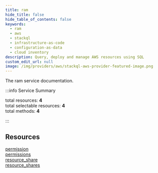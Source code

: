```yaml
---
title: ram
hide_title: false
hide_table_of_contents: false
keywords:
  - ram
  - aws
  - stackql
  - infrastructure-as-code
  - configuration-as-data
  - cloud inventory
description: Query, deploy and manage AWS resources using SQL
custom_edit_url: null
image: /img/providers/aws/stackql-aws-provider-featured-image.png
---
```


The ram service documentation.

:::info Service Summary

<div class="row">
<div class="providerDocColumn">
<span>total resources:&nbsp;<b>4</b></span><br />
<span>total selectable resources:&nbsp;<b>4</b></span><br />
<span>total methods:&nbsp;<b>4</b></span><br />
</div>
</div>

:::

## Resources
<div class="row">
<div class="providerDocColumn">
<a href="/providers/aws/ram/permission/">permission</a><br />
<a href="/providers/aws/ram/permissions/">permissions</a>
</div>
<div class="providerDocColumn">
<a href="/providers/aws/ram/resource_share/">resource_share</a><br />
<a href="/providers/aws/ram/resource_shares/">resource_shares</a>
</div>
</div>